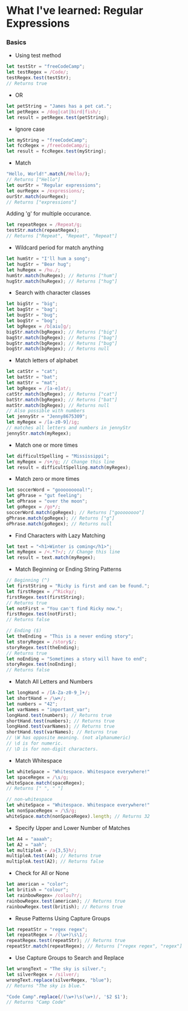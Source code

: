 # What I've learned: Regular Expressions

### Basics

* Using test method
```javascript
let testStr = "freeCodeCamp";
let testRegex = /Code/;
testRegex.test(testStr);
// Returns true
```

* OR
```javascript
let petString = "James has a pet cat.";
let petRegex = /dog|cat|bird|fish/;
let result = petRegex.test(petString);
```

* Ignore case
```javascript
let myString = "freeCodeCamp";
let fccRegex = /freeCodeCamp/i;
let result = fccRegex.test(myString);
```

* Match
```javascript
"Hello, World!".match(/Hello/);
// Returns ["Hello"]
let ourStr = "Regular expressions";
let ourRegex = /expressions/;
ourStr.match(ourRegex);
// Returns ["expressions"]
```
Adding 'g' for multiple occurance.
```javascript
let repeatRegex = /Repeat/g;
testStr.match(repeatRegex);
// Returns ["Repeat", "Repeat", "Repeat"]
```

* Wildcard period for match anything
```javascript
let humStr = "I'll hum a song";
let hugStr = "Bear hug";
let huRegex = /hu./;
humStr.match(huRegex); // Returns ["hum"]
hugStr.match(huRegex); // Returns ["hug"]
```

* Search with character classes
```javascript
let bigStr = "big";
let bagStr = "bag";
let bugStr = "bug";
let bogStr = "bog";
let bgRegex = /b[aiu]g/;
bigStr.match(bgRegex); // Returns ["big"]
bagStr.match(bgRegex); // Returns ["bag"]
bugStr.match(bgRegex); // Returns ["bug"]
bogStr.match(bgRegex); // Returns null
```

* Match letters of alphabet
```javascript
let catStr = "cat";
let batStr = "bat";
let matStr = "mat";
let bgRegex = /[a-e]at/;
catStr.match(bgRegex); // Returns ["cat"]
batStr.match(bgRegex); // Returns ["bat"]
matStr.match(bgRegex); // Returns null
// Also possible with numbers
let jennyStr = "Jenny8675309";
let myRegex = /[a-z0-9]/ig;
// matches all letters and numbers in jennyStr
jennyStr.match(myRegex);
```

* Match one or more times
```javascript
let difficultSpelling = "Mississippi";
let myRegex = /s+/g; // Change this line
let result = difficultSpelling.match(myRegex);
```

* Match zero or more times
```javascript
let soccerWord = "gooooooooal!";
let gPhrase = "gut feeling";
let oPhrase = "over the moon";
let goRegex = /go*/;
soccerWord.match(goRegex); // Returns ["goooooooo"]
gPhrase.match(goRegex); // Returns ["g"]
oPhrase.match(goRegex); // Returns null
```

* Find Characters with Lazy Matching
```javascript
let text = "<h1>Winter is coming</h1>";
let myRegex = /<.*?>/; // Change this line
let result = text.match(myRegex);
```
* Match Beginning or Ending String Patterns
```javascript
// Beginning (^)
let firstString = "Ricky is first and can be found.";
let firstRegex = /^Ricky/;
firstRegex.test(firstString);
// Returns true
let notFirst = "You can't find Ricky now.";
firstRegex.test(notFirst);
// Returns false

// Ending ($)
let theEnding = "This is a never ending story";
let storyRegex = /story$/;
storyRegex.test(theEnding);
// Returns true
let noEnding = "Sometimes a story will have to end";
storyRegex.test(noEnding);
// Returns false
```

* Match All Letters and Numbers
```javascript
let longHand = /[A-Za-z0-9_]+/;
let shortHand = /\w+/;
let numbers = "42";
let varNames = "important_var";
longHand.test(numbers); // Returns true
shortHand.test(numbers); // Returns true
longHand.test(varNames); // Returns true
shortHand.test(varNames); // Returns true
// \W has opposite meaning. (not alphanumeric)
// \d is for numeric.
// \D is for non-digit characters.
```

* Match Whitespace
```javascript
let whiteSpace = "Whitespace. Whitespace everywhere!"
let spaceRegex = /\s/g;
whiteSpace.match(spaceRegex);
// Returns [" ", " "]

// non-whitespace
let whiteSpace = "Whitespace. Whitespace everywhere!"
let nonSpaceRegex = /\S/g;
whiteSpace.match(nonSpaceRegex).length; // Returns 32
```

* Specify Upper and Lower Number of Matches
```javascript
let A4 = "aaaah";
let A2 = "aah";
let multipleA = /a{3,5}h/;
multipleA.test(A4); // Returns true
multipleA.test(A2); // Returns false
```

* Check for All or None
```javascript
let american = "color";
let british = "colour";
let rainbowRegex= /colou?r/;
rainbowRegex.test(american); // Returns true
rainbowRegex.test(british); // Returns true
```

* Reuse Patterns Using Capture Groups
```javascript
let repeatStr = "regex regex";
let repeatRegex = /(\w+)\s\1/;
repeatRegex.test(repeatStr); // Returns true
repeatStr.match(repeatRegex); // Returns ["regex regex", "regex"]
```

* Use Capture Groups to Search and Replace
```javascript
let wrongText = "The sky is silver.";
let silverRegex = /silver/;
wrongText.replace(silverRegex, "blue");
// Returns "The sky is blue."

"Code Camp".replace(/(\w+)\s(\w+)/, '$2 $1');
// Returns "Camp Code"
```